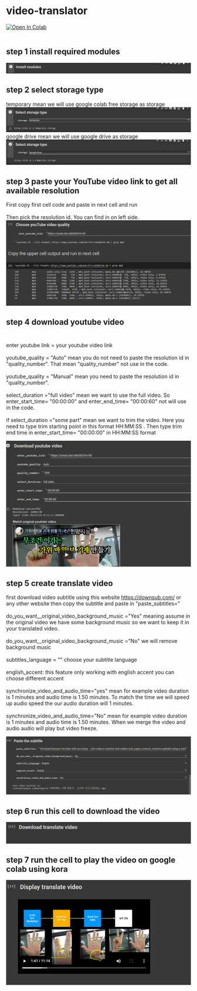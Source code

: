 # video-translator
[![Open In Colab](https://colab.research.google.com/assets/colab-badge.svg)](https://colab.research.google.com/github/mx-pro/video-translator/blob/main/video_translator_google_colab.ipynb) <br><br>



## step 1 install required modules<br>
![Demo](https://github.com/mx-pro/temp/blob/main/1.PNG)
## step 2 select storage type<br>
temporary mean we will use google colab free storage as storage<br>
![Demo](https://github.com/mx-pro/temp/blob/main/2.PNG)
google drive mean we will use google drive as storage<br>
![Demo](https://github.com/mx-pro/temp/blob/main/3.PNG)
## step 3 paste your YouTube video link to get all available resolution<br>
First copy first cell code and paste in next cell and run <br><br>
Then pick the resolution id. You can find in on left side.<br>
![Demo](https://github.com/mx-pro/temp/blob/main/4.PNG)
## step 4 download youtube video <br><br>
enter youtube link = your youtube video link <br><br>
youtube_quality = "Auto"  mean you do not need to paste the resolution id in  "quality_number". That mean "quality_number" not use in the code. <br><br>
youtube_quality = "Manual" mean you need to paste the resolution id in  "quality_number". <br><br>
select_duration ="full video" mean we want to use the full video. So enter_start_time= "00:00:00"  and  enter_end_time= "00:00:60" not will use in the code. <br><br>
if select_duration ="some part" mean we want to trim the video. Here you need to type trim starting point in this format HH:MM:SS . Then type trim end time in enter_start_time= "00:00:00" in HH:MM:SS format<br>

![Demo](https://github.com/mx-pro/temp/blob/main/5.PNG)
## step 5 create translate video<br>
first download video subtitle using this website https://downsub.com/ or any other website then copy the subtitle and paste in "paste_subtitles=" <br> <br>
do_you_want__original_video_background_music ="Yes" meaning assume in the original video we have some background music so we want to keep it in your translated video. <br><br>
do_you_want__original_video_background_music ="No" we will remove background music <br><br>
subtitles_language = "" choose your subtitle language <br><br>
english_accent: this feature only working with english accent you can choose different accent <br><br>
synchronize_video_and_audio_time="yes" mean for example video duration is 1 minutes and audio time is 1.50 minutes. To match the time we will speed up audio speed the our audio duration will 1 minutes. <br><br>
synchronize_video_and_audio_time="No" mean for example video duration is 1 minutes and audio time is 1.50 minutes. When  we merge the video and audio audio will play but video freeze.<br>

![Demo](https://github.com/mx-pro/temp/blob/main/6.PNG)

## step 6 run this cell to download the video<br>
![Demo](https://github.com/mx-pro/temp/blob/main/7.PNG)
## step 7 run the cell to play the video on google colab using kora<br>

![Demo](https://github.com/mx-pro/temp/blob/main/8.PNG)
